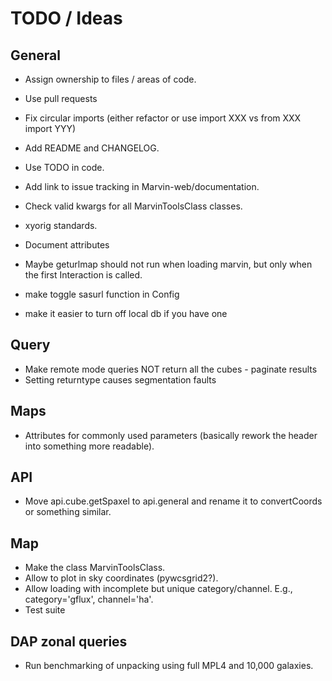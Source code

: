 # TODO / Ideas

## General

- Assign ownership to files / areas of code.
- Use pull requests
- Fix circular imports (either refactor or use import XXX vs from XXX import YYY)
- Add README and CHANGELOG.
- Use TODO in code.
- Add link to issue tracking in Marvin-web/documentation.
- Check valid kwargs for all MarvinToolsClass classes.
- xyorig standards.
- Document attributes
- Maybe geturlmap should not run when loading marvin, but only when the first
    Interaction is called.

- make toggle sasurl function in Config
- make it easier to turn off local db if you have one

## Query

- Make remote mode queries NOT return all the cubes - paginate results
- Setting returntype causes segmentation faults

## Maps

- Attributes for commonly used parameters (basically rework the header into
    something more readable).

## API

- Move api.cube.getSpaxel to api.general and rename it to convertCoords or
    something similar.

## Map

- Make the class MarvinToolsClass.
- Allow to plot in sky coordinates (pywcsgrid2?).
- Allow loading with incomplete but unique category/channel. E.g.,
    category='gflux', channel='ha'.
- Test suite


## DAP zonal queries

- Run benchmarking of unpacking using full MPL4 and 10,000 galaxies.
